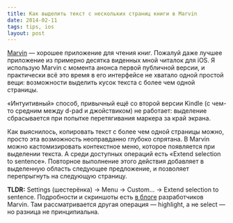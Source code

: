```yaml
---
title: Как выделить текст с нескольких страниц книги в Marvin
date: 2014-02-11
tags: tips, ios
layout: post
---
```


[Marvin](http://marvinapp.com) — хорошее приложение для чтения книг. Пожалуй даже лучшее приложение из примерно десятка виденных мной читалок для iOS. Я использую Marvin с момента анонса первой публичной версии, и практически всё это время в его интерфейсе не хватало одной простой вещи: возможности выделить кусок текста с более чем одной страницы.

«Интуитивный» способ, привычный ещё со второй версии Kindle (с чем-то средним между d-pad и джойствиком) не работает: выделение сбрасывается при попытке перетягивания маркера за край экрана.

Как выяснилось, копировать текст с более чем одной страницы можно, просто эта возможность неоправданно глубоко спрятана. В Marvin можно кастомизировать контекстное меню, которое появляется при выделении текста. А среди доступных операций есть «Extend selection to sentence». Повторное выполнение этого действия добавляет в выделенную область следующее предложение, и позволяет перепрыгнуть на следующую страницу.

**TLDR:** Settings (шестерёнка) → Menu → Custom... → Extend selection to sentence. Подробности и скриншоты есть [в блоге](http://blog.marvinapp.com/post/73521269184) разработчиков Marvin. Там рассматривается другая операция — highlight, а не select — но разница не принципиальна.
